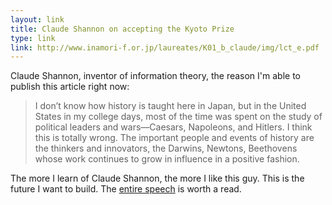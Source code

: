 ```yaml
---
layout: link
title: Claude Shannon on accepting the Kyoto Prize
type: link
link: http://www.inamori-f.or.jp/laureates/K01_b_claude/img/lct_e.pdf
---
```


Claude Shannon, inventor of information theory, the reason I'm able to publish this article right now:

> I don’t know how history is taught here in Japan, but in the United States in my college days, most of the time was spent on the study of political leaders and wars—Caesars, Napoleons, and Hitlers. I think this is totally wrong. The important people and events of history are the thinkers and innovators, the Darwins, Newtons, Beethovens whose work continues to grow in influence in a positive fashion.

The more I learn of Claude Shannon, the more I like this guy. This is the future I want to build. The [entire speech](http://www.inamori-f.or.jp/laureates/K01_b_claude/img/lct_e.pdf) is worth a read.
